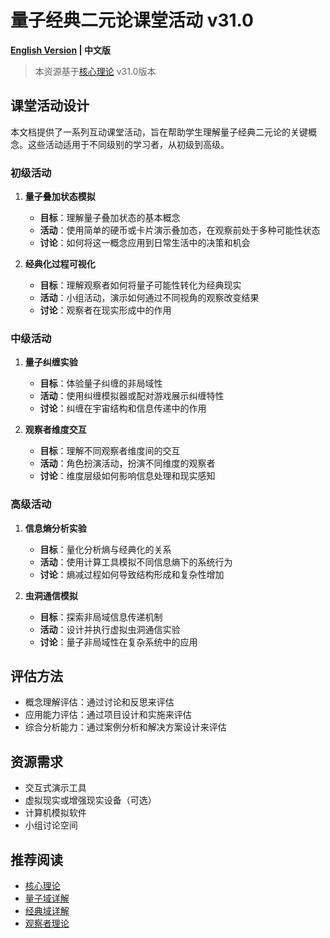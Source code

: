 # 量子经典二元论课堂活动 v31.0

**[English Version](classroom_activities_en.md) | 中文版**

> 本资源基于[核心理论](../../core.md) v31.0版本

## 课堂活动设计

本文档提供了一系列互动课堂活动，旨在帮助学生理解量子经典二元论的关键概念。这些活动适用于不同级别的学习者，从初级到高级。

### 初级活动

1. **量子叠加状态模拟**
   - **目标**：理解量子叠加状态的基本概念
   - **活动**：使用简单的硬币或卡片演示叠加态，在观察前处于多种可能性状态
   - **讨论**：如何将这一概念应用到日常生活中的决策和机会

2. **经典化过程可视化**
   - **目标**：理解观察者如何将量子可能性转化为经典现实
   - **活动**：小组活动，演示如何通过不同视角的观察改变结果
   - **讨论**：观察者在现实形成中的作用

### 中级活动

1. **量子纠缠实验**
   - **目标**：体验量子纠缠的非局域性
   - **活动**：使用纠缠模拟器或配对游戏展示纠缠特性
   - **讨论**：纠缠在宇宙结构和信息传递中的作用

2. **观察者维度交互**
   - **目标**：理解不同观察者维度间的交互
   - **活动**：角色扮演活动，扮演不同维度的观察者
   - **讨论**：维度层级如何影响信息处理和现实感知

### 高级活动

1. **信息熵分析实验**
   - **目标**：量化分析熵与经典化的关系
   - **活动**：使用计算工具模拟不同信息熵下的系统行为
   - **讨论**：熵减过程如何导致结构形成和复杂性增加

2. **虫洞通信模拟**
   - **目标**：探索非局域信息传递机制
   - **活动**：设计并执行虚拟虫洞通信实验
   - **讨论**：量子非局域性在复杂系统中的应用

## 评估方法

- 概念理解评估：通过讨论和反思来评估
- 应用能力评估：通过项目设计和实施来评估
- 综合分析能力：通过案例分析和解决方案设计来评估

## 资源需求

- 交互式演示工具
- 虚拟现实或增强现实设备（可选）
- 计算机模拟软件
- 小组讨论空间

## 推荐阅读

- [核心理论](../../core.md)
- [量子域详解](../../formal_theory/formal_theory_quantum_domain.md)
- [经典域详解](../../formal_theory/formal_theory_classical_domain.md)
- [观察者理论](../../formal_theory/formal_theory_observer.md)